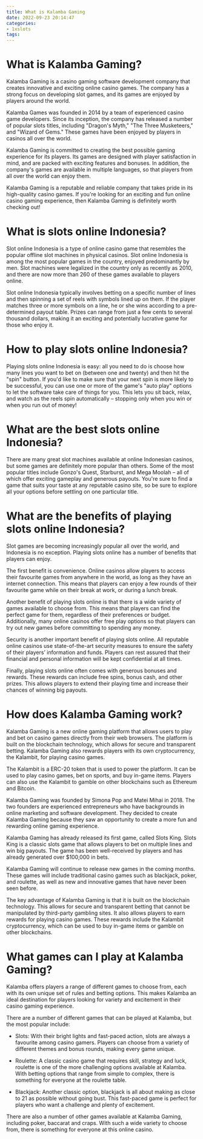 ```yaml
---
title: What is Kalamba Gaming
date: 2022-09-23 20:14:47
categories:
- 1xslots
tags:
---
```



#  What is Kalamba Gaming?

Kalamba Gaming is a casino gaming software development company that creates innovative and exciting online casino games. The company has a strong focus on developing slot games, and its games are enjoyed by players around the world.

Kalamba Games was founded in 2014 by a team of experienced casino game developers. Since its inception, the company has released a number of popular slots titles, including "Dragon's Myth," "The Three Musketeers," and "Wizard of Gems." These games have been enjoyed by players in casinos all over the world.

Kalamba Gaming is committed to creating the best possible gaming experience for its players. Its games are designed with player satisfaction in mind, and are packed with exciting features and bonuses. In addition, the company's games are available in multiple languages, so that players from all over the world can enjoy them.

Kalamba Gaming is a reputable and reliable company that takes pride in its high-quality casino games. If you're looking for an exciting and fun online casino gaming experience, then Kalamba Gaming is definitely worth checking out!

#  What is slots online Indonesia?

Slot online Indonesia is a type of online casino game that resembles the popular offline slot machines in physical casinos. Slot online Indonesia is among the most popular games in the country, enjoyed predominantly by men. Slot machines were legalized in the country only as recently as 2010, and there are now more than 260 of these games available to players online.

Slot online Indonesia typically involves betting on a specific number of lines and then spinning a set of reels with symbols lined up on them. If the player matches three or more symbols on a line, he or she wins according to a pre-determined payout table. Prizes can range from just a few cents to several thousand dollars, making it an exciting and potentially lucrative game for those who enjoy it.

# How to play slots online Indonesia?

Playing slots online Indonesia is easy: all you need to do is choose how many lines you want to bet on (between one and twenty) and then hit the "spin" button. If you'd like to make sure that your next spin is more likely to be successful, you can use one or more of the game's "auto play" options to let the software take care of things for you. This lets you sit back, relax, and watch as the reels spin automatically – stopping only when you win or when you run out of money!

# What are the best slots online Indonesia?

There are many great slot machines available at online Indonesian casinos, but some games are definitely more popular than others. Some of the most popular titles include Gonzo's Quest, Starburst, and Mega Moolah – all of which offer exciting gameplay and generous payouts. You're sure to find a game that suits your taste at any reputable casino site, so be sure to explore all your options before settling on one particular title.

#  What are the benefits of playing slots online Indonesia?

Slot games are becoming increasingly popular all over the world, and Indonesia is no exception. Playing slots online has a number of benefits that players can enjoy.

The first benefit is convenience. Online casinos allow players to access their favourite games from anywhere in the world, as long as they have an internet connection. This means that players can enjoy a few rounds of their favourite game while on their break at work, or during a lunch break.

Another benefit of playing slots online is that there is a wide variety of games available to choose from. This means that players can find the perfect game for them, regardless of their preferences or budget. Additionally, many online casinos offer free play options so that players can try out new games before committing to spending any money.

Security is another important benefit of playing slots online. All reputable online casinos use state-of-the-art security measures to ensure the safety of their players’ information and funds. Players can rest assured that their financial and personal information will be kept confidential at all times.

Finally, playing slots online often comes with generous bonuses and rewards. These rewards can include free spins, bonus cash, and other prizes. This allows players to extend their playing time and increase their chances of winning big payouts.

#  How does Kalamba Gaming work?

Kalamba Gaming is a new online gaming platform that allows users to play and bet on casino games directly from their web browsers. The platform is built on the blockchain technology, which allows for secure and transparent betting. Kalamba Gaming also rewards players with its own cryptocurrency, the Kalambit, for playing casino games.

The Kalambit is a ERC-20 token that is used to power the platform. It can be used to play casino games, bet on sports, and buy in-game items. Players can also use the Kalambit to gamble on other blockchains such as Ethereum and Bitcoin.

Kalamba Gaming was founded by Simona Pop and Matei Mihai in 2018. The two founders are experienced entrepreneurs who have backgrounds in online marketing and software development. They decided to create Kalamba Gaming because they saw an opportunity to create a more fun and rewarding online gaming experience.

Kalamba Gaming has already released its first game, called Slots King. Slots King is a classic slots game that allows players to bet on multiple lines and win big payouts. The game has been well-received by players and has already generated over $100,000 in bets.

Kalamba Gaming will continue to release new games in the coming months. These games will include traditional casino games such as blackjack, poker, and roulette, as well as new and innovative games that have never been seen before.

The key advantage of Kalamba Gaming is that it is built on the blockchain technology. This allows for secure and transparent betting that cannot be manipulated by third-party gambling sites. It also allows players to earn rewards for playing casino games. These rewards include the Kalambit cryptocurrency, which can be used to buy in-game items or gamble on other blockchains.

#  What games can I play at Kalamba Gaming?

Kalamba offers players a range of different games to choose from, each with its own unique set of rules and betting options. This makes Kalamba an ideal destination for players looking for variety and excitement in their casino gaming experience.

There are a number of different games that can be played at Kalamba, but the most popular include:

* Slots: With their bright lights and fast-paced action, slots are always a favourite among casino gamers. Players can choose from a variety of different themes and bonus rounds, making every game unique.

* Roulette: A classic casino game that requires skill, strategy and luck, roulette is one of the more challenging options available at Kalamba. With betting options that range from simple to complex, there is something for everyone at the roulette table.

* Blackjack: Another classic option, blackjack is all about making as close to 21 as possible without going bust. This fast-paced game is perfect for players who want a challenge and plenty of excitement.

There are also a number of other games available at Kalamba Gaming, including poker, baccarat and craps. With such a wide variety to choose from, there is something for everyone at this online casino.
